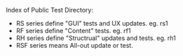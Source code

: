 Index of Public Test Directory:

- RS series define "GUI" tests and UX updates. eg. rs1
- RF series define "Content" tests. eg. rf1
- RH series define "Structrual" updates and tests. eg. rh1
- RSF series means All-out update or test.